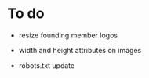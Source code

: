 # To do

- resize founding member logos

- width and height attributes on images

- robots.txt update 